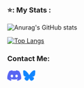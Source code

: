 ### ⭐: My Stats :

![Anurag's GitHub stats](https://github-readme-stats-chi-jade-92.vercel.app/api?username=Adriwang&show_icons=true&theme=radical)

[![Top Langs](https://github-readme-stats.vercel.app/api/top-langs/?username=Adriwang&layout=donut&theme=radical)](github-readme-stats-chi-jade-92.vercel.app)

<h3 align="left">Contact Me:</h3>
<p align="left">
<a href="https://www.discordapp.com/users/511983544269275137" target="blank"><img align="center" src="Discord.svg" alt="Discord" height="25" /></a>
<a href="https://bsky.app/profile/adriwang.bsky.social" target="blank"><img align="center" src="Bluesky.svg" alt="Bluesky" height="25" /></a>
</p>

